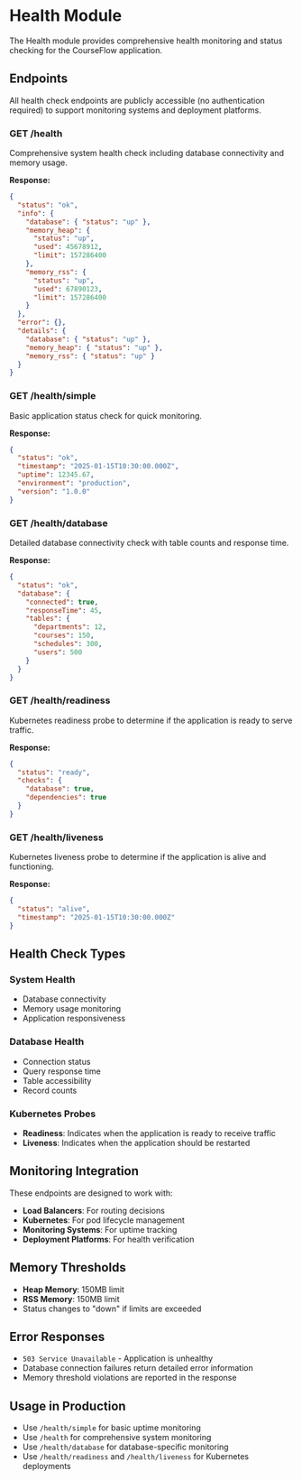 # Health Module

The Health module provides comprehensive health monitoring and status checking for the CourseFlow application.

## Endpoints

All health check endpoints are publicly accessible (no authentication required) to support monitoring systems and deployment platforms.

### GET /health
Comprehensive system health check including database connectivity and memory usage.

**Response:**
```json
{
  "status": "ok",
  "info": {
    "database": { "status": "up" },
    "memory_heap": {
      "status": "up",
      "used": 45678912,
      "limit": 157286400
    },
    "memory_rss": {
      "status": "up", 
      "used": 67890123,
      "limit": 157286400
    }
  },
  "error": {},
  "details": {
    "database": { "status": "up" },
    "memory_heap": { "status": "up" },
    "memory_rss": { "status": "up" }
  }
}
```

### GET /health/simple
Basic application status check for quick monitoring.

**Response:**
```json
{
  "status": "ok",
  "timestamp": "2025-01-15T10:30:00.000Z",
  "uptime": 12345.67,
  "environment": "production",
  "version": "1.0.0"
}
```

### GET /health/database
Detailed database connectivity check with table counts and response time.

**Response:**
```json
{
  "status": "ok",
  "database": {
    "connected": true,
    "responseTime": 45,
    "tables": {
      "departments": 12,
      "courses": 150,
      "schedules": 300,
      "users": 500
    }
  }
}
```

### GET /health/readiness
Kubernetes readiness probe to determine if the application is ready to serve traffic.

**Response:**
```json
{
  "status": "ready",
  "checks": {
    "database": true,
    "dependencies": true
  }
}
```

### GET /health/liveness
Kubernetes liveness probe to determine if the application is alive and functioning.

**Response:**
```json
{
  "status": "alive",
  "timestamp": "2025-01-15T10:30:00.000Z"
}
```

## Health Check Types

### System Health
- Database connectivity
- Memory usage monitoring
- Application responsiveness

### Database Health
- Connection status
- Query response time
- Table accessibility
- Record counts

### Kubernetes Probes
- **Readiness**: Indicates when the application is ready to receive traffic
- **Liveness**: Indicates when the application should be restarted

## Monitoring Integration

These endpoints are designed to work with:
- **Load Balancers**: For routing decisions
- **Kubernetes**: For pod lifecycle management
- **Monitoring Systems**: For uptime tracking
- **Deployment Platforms**: For health verification

## Memory Thresholds

- **Heap Memory**: 150MB limit
- **RSS Memory**: 150MB limit
- Status changes to "down" if limits are exceeded

## Error Responses

- `503 Service Unavailable` - Application is unhealthy
- Database connection failures return detailed error information
- Memory threshold violations are reported in the response

## Usage in Production

- Use `/health/simple` for basic uptime monitoring
- Use `/health` for comprehensive system monitoring
- Use `/health/database` for database-specific monitoring
- Use `/health/readiness` and `/health/liveness` for Kubernetes deployments
